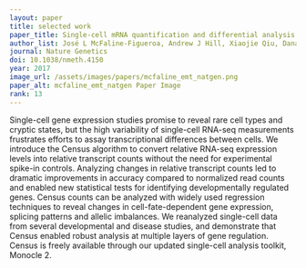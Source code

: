 ```yaml
---
layout: paper
title: selected work
paper_title: Single-cell mRNA quantification and differential analysis with Census
author_list: José L McFaline-Figueroa, Andrew J Hill, Xiaojie Qiu, Dana Jackson, Jay Shendure, Cole Trapnell+.
journal: Nature Genetics
doi: 10.1038/nmeth.4150
year: 2017
image_url: /assets/images/papers/mcfaline_emt_natgen.png
paper_alt: mcfaline_emt_natgen Paper Image
rank: 13
---
```


Single-cell gene expression studies promise to reveal rare cell types and cryptic states, but the high variability of 
single-cell RNA-seq measurements frustrates efforts to assay transcriptional differences between cells. We introduce 
the Census algorithm to convert relative RNA-seq expression levels into relative transcript counts without the need for 
experimental spike-in controls. Analyzing changes in relative transcript counts led to dramatic improvements in 
accuracy compared to normalized read counts and enabled new statistical tests for identifying developmentally regulated 
genes. Census counts can be analyzed with widely used regression techniques to reveal changes in cell-fate-dependent 
gene expression, splicing patterns and allelic imbalances. We reanalyzed single-cell data from several developmental 
and disease studies, and demonstrate that Census enabled robust analysis at multiple layers of gene regulation. Census 
is freely available through our updated single-cell analysis toolkit, Monocle 2.

